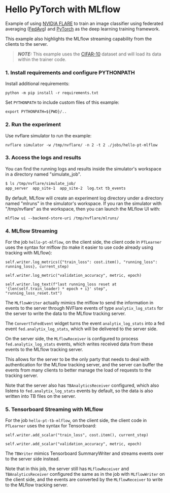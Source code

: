 # Hello PyTorch with MLflow

Example of using [NVIDIA FLARE](https://nvflare.readthedocs.io/en/main/index.html) to train an image classifier
using federated averaging ([FedAvg](https://arxiv.org/abs/1602.05629)) and [PyTorch](https://pytorch.org/)
as the deep learning training framework.

This example also highlights the MLflow streaming capability from the clients to the server.

> **_NOTE:_** This example uses the [CIFAR-10](https://www.cs.toronto.edu/~kriz/cifar.html) dataset and will load its data within the trainer code.

### 1. Install requirements and configure PYTHONPATH

Install additional requirements:

```
python -m pip install -r requirements.txt
```

Set `PYTHONPATH` to include custom files of this example:
```
export PYTHONPATH=${PWD}/..
```

### 2. Run the experiment

Use nvflare simulator to run the example:

```
nvflare simulator -w /tmp/nvflare/ -n 2 -t 2 ./jobs/hello-pt-mlflow
```

### 3. Access the logs and results

You can find the running logs and results inside the simulator's workspace in a directory named "simulate_job".

```bash
$ ls /tmp/nvflare/simulate_job/
app_server  app_site-1  app_site-2  log.txt tb_events

```

By default, MLflow will create an experiment log directory under a directory named "mlruns" in the simulator's workspace. If you ran the simulator with "/tmp/nvflare" as the workspace, then you can launch the MLflow UI with:

```
mlflow ui --backend-store-uri /tmp/nvflare/mlruns/
```

### 4. MLflow Streaming

For the job `hello-pt-mlflow`, on the client side, the client code in `PTLearner` uses the syntax for mlflow (to make it easier to use code already using tracking with MLflow):

```
self.writer.log_metrics({"train_loss": cost.item(), "running_loss": running_loss}, current_step)

self.writer.log_metric("validation_accuracy", metric, epoch)

self.writer.log_text(f"last running_loss reset at '{len(self.train_loader) * epoch + i}' step", "running_loss_reset.txt")
```

The `MLflowWriter` actually mimics the mlflow to send the information in events to the server through NVFlare events
of type `analytix_log_stats` for the server to write the data to the MLflow tracking server.

The `ConvertToFedEvent` widget turns the event `analytix_log_stats` into a fed event `fed.analytix_log_stats`,
which will be delivered to the server side.

On the server side, the `MLflowReceiver` is configured to process `fed.analytix_log_stats` events,
which writes received data from these events to the MLflow tracking server.

This allows for the server to be the only party that needs to deal with authentication for the MLflow tracking server, and the server
can buffer the events from many clients to better manage the load of requests to the tracking server.

Note that the server also has `TBAnalyticsReceiver` configured, which also listens to `fed.analytix_log_stats` events by default,
so the data is also written into TB files on the server.

### 5. Tensorboard Streaming with MLflow

For the job `hello-pt-tb-mlflow`, on the client side, the client code in `PTLearner` uses the syntax for Tensorboard:

```
self.writer.add_scalar("train_loss", cost.item(), current_step)

self.writer.add_scalar("validation_accuracy", metric, epoch)
```

The `TBWriter` mimics Tensorboard SummaryWriter and streams events over to the server side instead.

Note that in this job, the server still has `MLflowReceiver` and `TBAnalyticsReceiver` configured the same as in the job with `MLflowWriter`
on the client side, and the events are converted by the `MLflowReceiver` to write to the MLflow tracking server.
